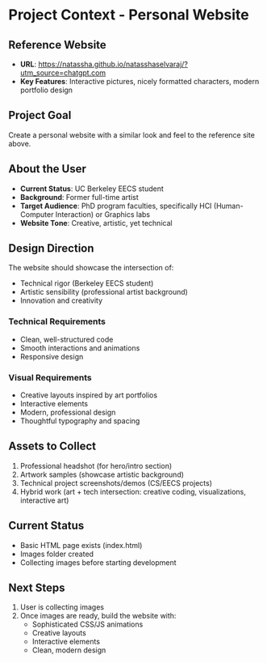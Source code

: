 # Project Context - Personal Website

## Reference Website
- **URL**: https://natassha.github.io/natasshaselvaraj/?utm_source=chatgpt.com
- **Key Features**: Interactive pictures, nicely formatted characters, modern portfolio design

## Project Goal
Create a personal website with a similar look and feel to the reference site above.

## About the User
- **Current Status**: UC Berkeley EECS student
- **Background**: Former full-time artist
- **Target Audience**: PhD program faculties, specifically HCI (Human-Computer Interaction) or Graphics labs
- **Website Tone**: Creative, artistic, yet technical

## Design Direction
The website should showcase the intersection of:
- Technical rigor (Berkeley EECS student)
- Artistic sensibility (professional artist background)
- Innovation and creativity

### Technical Requirements
- Clean, well-structured code
- Smooth interactions and animations
- Responsive design

### Visual Requirements
- Creative layouts inspired by art portfolios
- Interactive elements
- Modern, professional design
- Thoughtful typography and spacing

## Assets to Collect
1. Professional headshot (for hero/intro section)
2. Artwork samples (showcase artistic background)
3. Technical project screenshots/demos (CS/EECS projects)
4. Hybrid work (art + tech intersection: creative coding, visualizations, interactive art)

## Current Status
- Basic HTML page exists (index.html)
- Images folder created
- Collecting images before starting development

## Next Steps
1. User is collecting images
2. Once images are ready, build the website with:
   - Sophisticated CSS/JS animations
   - Creative layouts
   - Interactive elements
   - Clean, modern design
